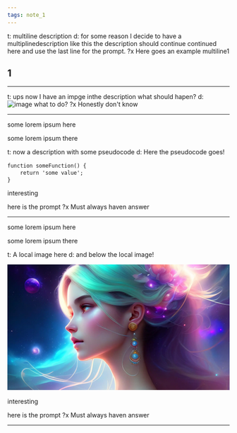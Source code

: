 ```yaml
---
tags: note_1
---
```




t: multiline description
d: for some reason I decide to have a multiplinedescription like this
the description should continue  continued here
and use the last line for the prompt.
?x
Here goes an example
multiline1

1
---


---


t: ups now I have  an impge inthe description what should hapen?
d: ![image](https://www.google.com/images/branding/googlelogo/1x/googlelogo_color_272x92dp.png)
what to do?
?x
Honestly don't know

---


some lorem ipsum here

some lorem ipsum there

t: now a description with some pseudocode
d: Here the pseudocode goes!

```
function someFunction() {
    return 'some value';
}
```

interesting

here is the prompt
?x
Must always haven answer


---




some lorem ipsum here

some lorem ipsum there

t: A local image here
d: and below the local image!

![](./img/2025-03-04-16-04-58.png)

interesting

here is the prompt
?x
Must always haven answer


---